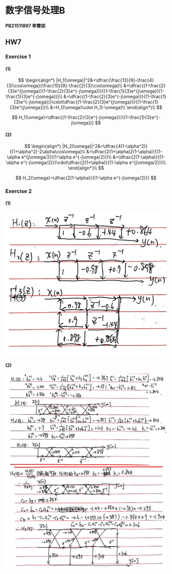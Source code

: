 # 数字信号处理B

**PB21511897	李霄奕**

## HW7

### Exercise 1

#### (1)

$$
\begin{align*}
|H_1(\omega)|^2&=\dfrac{\frac{13}{9}-\frac{4}{3}\cos\omega}{\frac{10}{9}-\frac{2}{3}\cos\omega}\\
&=\dfrac{(1-\frac{2}{3}e^{j\omega})(1-\frac{2}{3}e^{-j\omega})}{(1-\frac{1}{3}e^{j\omega})(1-\frac{1}{3}e^{-j\omega})}\\
&=\dfrac{(1-\frac{2}{3}e^{-j\omega})}{(1-\frac{1}{3}e^{-j\omega})}\cdot\dfrac{(1-\frac{2}{3}e^{j\omega})}{(1-\frac{1}{3}e^{j\omega})}\\
&=H_1(\omega)\cdot H_1(-\omega)\\
\end{align*}\\
$$

$$
H_1(\omega)=\dfrac{(1-\frac{2}{3}e^{-j\omega})}{(1-\frac{1}{3}e^{-j\omega})}
$$

#### (2)

$$
\begin{align*}
|H_2(\omega)|^2&=\dfrac{4(1-\alpha^2)}{(1+\alpha^2)-2\alpha\cos\omega}\\
&=\dfrac{2(1+\alpha)2(1-\alpha)}{(1-\alpha e^{j\omega/2})(1-\alpha e^{-j\omega/2})}\\
&=\dfrac{2(1-\alpha)}{(1-\alpha e^{-j\omega/2})}\cdot\dfrac{2(1+\alpha)}{(1-\alpha e^{j\omega/2})}\\
\end{align*}\\
$$

$$
H_2(\omega)=\dfrac{2(1-\alpha)}{(1-\alpha e^{-j\omega/2})}
$$

### Exercise 2

#### (1)

<img src="./HW7_PB21511897_李霄奕.assets/fig1.jpg" alt="fig1" style="zoom:50%;" />

#### (2)

<img src="./HW7_PB21511897_李霄奕.assets/fig2.jpg" alt="fig2" style="zoom:50%;" />

<img src="./HW7_PB21511897_李霄奕.assets/fig3.jpg" alt="fig3" style="zoom:50%;" />